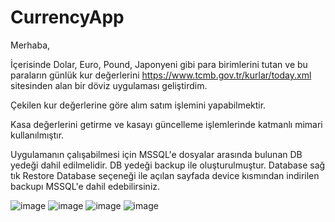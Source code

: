 # CurrencyApp

Merhaba,

İçerisinde Dolar, Euro, Pound, Japonyeni gibi para birimlerini tutan ve bu paraların günlük kur değerlerini https://www.tcmb.gov.tr/kurlar/today.xml sitesinden alan bir döviz uygulaması geliştirdim.

Çekilen kur değerlerine göre alım satım işlemini yapabilmektir. 

Kasa değerlerini getirme ve kasayı güncelleme işlemlerinde katmanlı mimari kullanılmıştır.

Uygulamanın çalışabilmesi için MSSQL'e dosyalar arasında bulunan DB yedeği dahil edilmelidir. DB yedeği backup ile oluşturulmuştur. 
Database sağ tık Restore Database seçeneği ile açılan sayfada device kısmından indirilen backupı MSSQL'e dahil edebilirsiniz.


![image](https://github.com/OzcanFatihCan/CurrencyApp/assets/93872480/5e557ed4-3779-4489-bbd1-00bf1905ee37)
![image](https://github.com/OzcanFatihCan/CurrencyApp/assets/93872480/7870b1e4-acad-4c61-8954-0a95298f3c0a)
![image](https://github.com/OzcanFatihCan/CurrencyApp/assets/93872480/e6258b80-d34e-43c2-9a00-8e362690424d)
![image](https://github.com/OzcanFatihCan/CurrencyApp/assets/93872480/6d3ffa07-b3c7-4b53-be35-23e2b312ac93)
